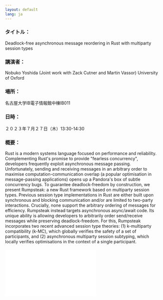```yaml
---
layout: default
lang: ja
---
```

### タイトル：
Deadlock-free asynchronous message reordering in Rust with multiparty session types
### 講演者：
Nobuko Yoshida (Joint work with Zack Cutner and Martin Vassor) University of Oxford
### 場所：
名古屋大学IB電子情報館中棟IB011
### 日時：
２０２３年７月２７日（木）13:30-14:30
### 概要：
Rust is a modern systems language focused on performance and
reliability. Complementing Rust's promise to provide "fearless
concurrency", developers frequently exploit asynchronous message
passing. Unfortunately, sending and receiving messages in an arbitrary
order to maximise computation-communication overlap (a popular
optimisation in message-passing applications) opens up a Pandora's box
of subtle concurrency bugs.
To guarantee deadlock-freedom by construction, we present Rumpsteak: a
new Rust framework based on multiparty session types. Previous session
type implementations in Rust are either built upon synchronous and
blocking communication and/or are limited to two-party interactions.
Crucially, none support the arbitrary ordering of messages for
efficiency.
Rumpsteak instead targets asynchronous async/await code. Its unique
ability is allowing developers to arbitrarily order send/receive
messages while preserving deadlock-freedom. For this, Rumpsteak
incorporates two recent advanced session type theories: (1)
k-multiparty compatibility (k-MC), which globally verifies the safety
of a set of participants, and (2) asynchronous multiparty session
subtyping, which locally verifies optimisations in the context of a
single participant.

#### ![スライド](./23-07-27-ny-slides.pdf)